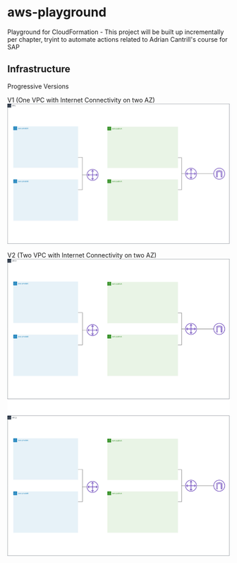 # aws-playground
Playground for CloudFormation - This project will be built up incrementally per chapter, tryint to automate actions related to Adrian Cantrill's course for SAP

## Infrastructure
Progressive Versions

V1 (One VPC with Internet Connectivity on two AZ)
![alt text](10_Infrastructure/aws-playground-infrastructure.jpg "Infra")

V2 (Two VPC with Internet Connectivity on two AZ)
![alt text](10_Infrastructure/aws-playground-infrastructure_v2.jpg "Infra")



